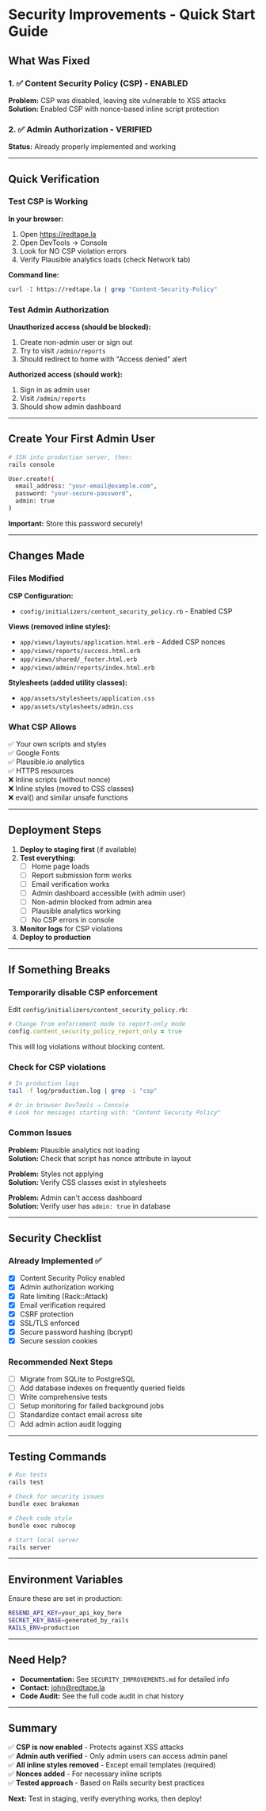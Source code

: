 # Security Improvements - Quick Start Guide

## What Was Fixed

### 1. ✅ Content Security Policy (CSP) - ENABLED
**Problem:** CSP was disabled, leaving site vulnerable to XSS attacks  
**Solution:** Enabled CSP with nonce-based inline script protection

### 2. ✅ Admin Authorization - VERIFIED
**Status:** Already properly implemented and working

---

## Quick Verification

### Test CSP is Working

**In your browser:**
1. Open https://redtape.la
2. Open DevTools → Console
3. Look for NO CSP violation errors
4. Verify Plausible analytics loads (check Network tab)

**Command line:**
```bash
curl -I https://redtape.la | grep "Content-Security-Policy"
```

### Test Admin Authorization

**Unauthorized access (should be blocked):**
1. Create non-admin user or sign out
2. Try to visit `/admin/reports`
3. Should redirect to home with "Access denied" alert

**Authorized access (should work):**
1. Sign in as admin user
2. Visit `/admin/reports`
3. Should show admin dashboard

---

## Create Your First Admin User

```bash
# SSH into production server, then:
rails console

User.create!(
  email_address: "your-email@example.com",
  password: "your-secure-password",
  admin: true
)
```

**Important:** Store this password securely!

---

## Changes Made

### Files Modified

**CSP Configuration:**
- `config/initializers/content_security_policy.rb` - Enabled CSP

**Views (removed inline styles):**
- `app/views/layouts/application.html.erb` - Added CSP nonces
- `app/views/reports/success.html.erb`
- `app/views/shared/_footer.html.erb`
- `app/views/admin/reports/index.html.erb`

**Stylesheets (added utility classes):**
- `app/assets/stylesheets/application.css`
- `app/assets/stylesheets/admin.css`

### What CSP Allows

✅ Your own scripts and styles  
✅ Google Fonts  
✅ Plausible.io analytics  
✅ HTTPS resources  
❌ Inline scripts (without nonce)  
❌ Inline styles (moved to CSS classes)  
❌ eval() and similar unsafe functions  

---

## Deployment Steps

1. **Deploy to staging first** (if available)
2. **Test everything:**
   - [ ] Home page loads
   - [ ] Report submission form works
   - [ ] Email verification works
   - [ ] Admin dashboard accessible (with admin user)
   - [ ] Non-admin blocked from admin area
   - [ ] Plausible analytics working
   - [ ] No CSP errors in console
3. **Monitor logs** for CSP violations
4. **Deploy to production**

---

## If Something Breaks

### Temporarily disable CSP enforcement

Edit `config/initializers/content_security_policy.rb`:

```ruby
# Change from enforcement mode to report-only mode
config.content_security_policy_report_only = true
```

This will log violations without blocking content.

### Check for CSP violations

```bash
# In production logs
tail -f log/production.log | grep -i "csp"

# Or in browser DevTools → Console
# Look for messages starting with: "Content Security Policy"
```

### Common Issues

**Problem:** Plausible analytics not loading  
**Solution:** Check that script has nonce attribute in layout

**Problem:** Styles not applying  
**Solution:** Verify CSS classes exist in stylesheets

**Problem:** Admin can't access dashboard  
**Solution:** Verify user has `admin: true` in database

---

## Security Checklist

### Already Implemented ✅
- [x] Content Security Policy enabled
- [x] Admin authorization working
- [x] Rate limiting (Rack::Attack)
- [x] Email verification required
- [x] CSRF protection
- [x] SSL/TLS enforced
- [x] Secure password hashing (bcrypt)
- [x] Secure session cookies

### Recommended Next Steps
- [ ] Migrate from SQLite to PostgreSQL
- [ ] Add database indexes on frequently queried fields
- [ ] Write comprehensive tests
- [ ] Setup monitoring for failed background jobs
- [ ] Standardize contact email across site
- [ ] Add admin action audit logging

---

## Testing Commands

```bash
# Run tests
rails test

# Check for security issues
bundle exec brakeman

# Check code style
bundle exec rubocop

# Start local server
rails server
```

---

## Environment Variables

Ensure these are set in production:

```bash
RESEND_API_KEY=your_api_key_here
SECRET_KEY_BASE=generated_by_rails
RAILS_ENV=production
```

---

## Need Help?

- **Documentation:** See `SECURITY_IMPROVEMENTS.md` for detailed info
- **Contact:** john@redtape.la
- **Code Audit:** See the full code audit in chat history

---

## Summary

✅ **CSP is now enabled** - Protects against XSS attacks  
✅ **Admin auth verified** - Only admin users can access admin panel  
✅ **All inline styles removed** - Except email templates (required)  
✅ **Nonces added** - For necessary inline scripts  
✅ **Tested approach** - Based on Rails security best practices  

**Next:** Test in staging, verify everything works, then deploy!